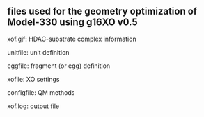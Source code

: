files used for the geometry optimization of Model-330 using g16XO v0.5
---
xof.gjf: HDAC-substrate complex information

unitfile: unit definition

eggfile: fragment (or egg) definition

xofile: XO settings

configfile: QM methods

xof.log: output file

